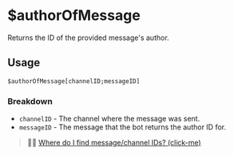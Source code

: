 # $authorOfMessage
Returns the ID of the provided message's author.

## Usage
```
$authorOfMessage[channelID;messageID]
```

### Breakdown
- `channelID` - The channel where the message was sent.
- `messageID` - The message that the bot returns the author ID for.
> 🧙‍♂️ [Where do I find message/channel IDs? (click-me)](https://support.discord.com/hc/en-us/articles/206346498-Where-can-I-find-my-User-Server-Message-ID-)
